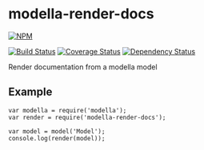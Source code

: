 # modella-render-docs

[![NPM](https://nodei.co/npm/modella-render-docs.png)](https://nodei.co/npm/modella-render-docs/)

[![Build Status](https://travis-ci.org/jcollado/modella-render-docs.svg)](https://travis-ci.org/jcollado/modella-render-docs)
[![Coverage Status](https://coveralls.io/repos/jcollado/modella-render-docs/badge.svg?branch=master&service=github)](https://coveralls.io/github/jcollado/modella-render-docs?branch=master)
[![Dependency Status](https://david-dm.org/jcollado/modella-render-docs.svg)](https://david-dm.org/jcollado/modella-render-docs)

Render documentation from a modella model

## Example

    var modella = require('modella');
    var render = require('modella-render-docs');

    var model = model('Model');
    console.log(render(model));
